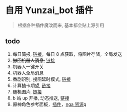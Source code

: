 # 自用 Yunzai_bot 插件

> 根据各种插件魔改而来, 基本都会贴上源引用

## todo

1. 每日简报, [链接](https://github.com/MuXia-0326/YunzaiBotJsPluginMuXia/commit/99fc41ede4b353fd5634c22760427926ef0f1274#diff-86ffc4882c17c1c4700966b8e470a9d5c98f8cc6ae9d19227cb1502bb4406f77)，每日 8 点获取，将图片存储，全局发送
2. ~~撤回机器人消息,~~ [链接](https://github.com/MuXia-0326/YunzaiBotJsPluginMuXia/blob/master/muxia_recall_bot_msg.js)
3. 机器人一键开关
4. 机器人全局消息
5. 番剧识别, 搜图延时模式, [链接](https://github.com/yeyang52/yenai-plugin/blob/master/apps/picSearch.js)
6. 计算抽卡期望, [链接](https://github.com/MSIsunny/GenshinWishCalculator-py/blob/main/WishSupport.py)
7. ~~随机图片~~, [链接](https://gitee.com/ying_Sailor_uniform/wallpaperjs/blob/master/wallpaper.js)
8. b 站 up 开播, 动态推送, [链接](https://github.com/HeadmasterTan/zhi-plugin.git)
9. 原神角色参考面板，[插件](https://github.com/howe0116/howe-plugin)，[nga 资源](https://bbs.nga.cn/read.php?tid=25843014&rand=967)q
